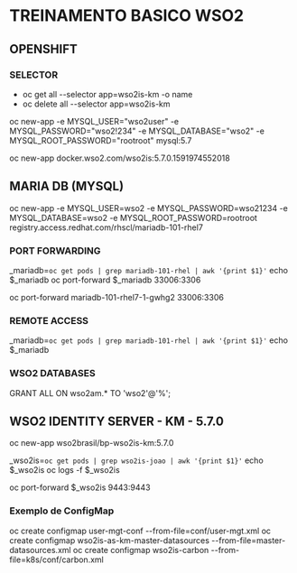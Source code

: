 # TREINAMENTO BASICO WSO2

## OPENSHIFT

### SELECTOR
- oc get all --selector app=wso2is-km -o name
- oc delete all --selector app=wso2is-km


oc new-app -e MYSQL_USER="wso2user" -e MYSQL_PASSWORD="wso2!234" -e MYSQL_DATABASE="wso2" -e MYSQL_ROOT_PASSWORD="rootroot" mysql:5.7


oc new-app docker.wso2.com/wso2is:5.7.0.1591974552018

## MARIA DB (MYSQL)
oc new-app -e MYSQL_USER=wso2 -e MYSQL_PASSWORD=wso21234 -e MYSQL_DATABASE=wso2 -e MYSQL_ROOT_PASSWORD=rootroot registry.access.redhat.com/rhscl/mariadb-101-rhel7

### PORT FORWARDING
_mariadb=`oc get pods | grep mariadb-101-rhel | awk '{print $1}'`
echo $_mariadb
oc port-forward $_mariadb 33006:3306

oc port-forward mariadb-101-rhel7-1-gwhg2 33006:3306

### REMOTE ACCESS
_mariadb=`oc get pods | grep mariadb-101-rhel | awk '{print $1}'`
echo $_mariadb


### WSO2 DATABASES
GRANT ALL ON wso2am.* TO 'wso2'@'%';

## WSO2 IDENTITY SERVER - KM - 5.7.0
oc new-app wso2brasil/bp-wso2is-km:5.7.0

_wso2is=`oc get pods | grep wso2is-joao | awk '{print $1}'`
echo $_wso2is
oc logs -f $_wso2is

oc port-forward $_wso2is 9443:9443

### Exemplo de ConfigMap 
oc create configmap user-mgt-conf --from-file=conf/user-mgt.xml
oc create configmap wso2is-as-km-master-datasources --from-file=master-datasources.xml
oc create configmap wso2is-carbon --from-file=k8s/conf/carbon.xml

